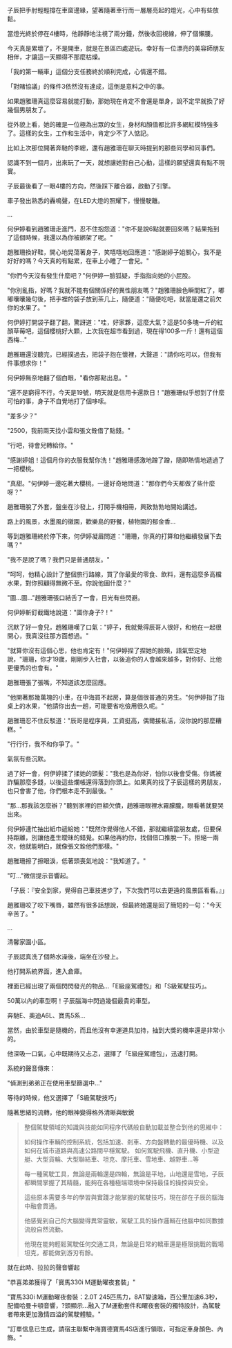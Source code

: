 子辰把手肘輕輕撐在車窗邊緣，望著隨著車行而一層層亮起的燈光，心中有些放鬆。 

當燈光終於停在4樓時，他靜靜地注視了兩分鐘，然後收回視線，伸了個懶腰。

今天真是累壞了，不是開車，就是在景區四處遊玩。幸好有一位漂亮的美容師朋友相伴，才讓這一天顯得不那麼枯燥。

「我的第一輛車」這個分支任務終於順利完成，心情還不錯。

「對賭協議」的條件3依然沒有達成，這倒是意料之中的事。

如果趙雅珊真這麼容易就能打動，那她現在肯定不會還是單身，說不定早就換了好幾個男朋友了。

從外貌上看，她的確是一位極為出眾的女生，身材和顏值都比許多網紅模特強多了。這樣的女生，工作和生活中，肯定少不了人惦記。

比如上次那位開著奔馳的李總，還有趙雅珊在聊天時提到的那些同學和同事們。

認識不到一個月，出來玩了一天，就想讓她對自己心動，這樣的願望還真有點不現實。

子辰最後看了一眼4樓的方向，然後踩下離合器，啟動了引擎。

車子發出熟悉的轟鳴聲，在LED大燈的照耀下，慢慢駛離。

...

何伊婷看到趙雅珊走進門，忍不住抱怨道："你不是說6點就要回來嗎？結果拖到了這個時候，我還以為你被綁架了呢。"

趙雅珊換好鞋，開心地晃蕩著身子，笑嘻嘻地回應道："感謝婷子姐關心，我不是好好的嗎？今天真的有點累，在車上小睡了一會兒。"

"你們今天沒有發生什麼吧？"何伊婷一臉狐疑，手指指向她的小屁股。

"你別亂指，好嗎？我就不能有個關係好的異性朋友嗎？"趙雅珊臉色瞬間紅了，嘟嘟囔囔幾句後，把手裡的袋子放到茶几上，隨便道："隨便吃吧，就當是還之前欠你的水果了。"

何伊婷打開袋子翻了翻，驚訝道："哇，好家夥，這麼大氣？這是50多塊一斤的紅顏草莓吧，這個櫻桃好大顆，上次我在超市看到過，現在得100多一斤！還有這個西梅…"

趙雅珊還沒聽完，已經撲過去，把袋子抱在懷裡，大聲道："請你吃可以，但我有件事想求你！"

何伊婷無奈地翻了個白眼，"看你那點出息。"

"還不是窮得不行，今天是19號，明天就是信用卡還款日！"趙雅珊似乎想到了什麼可怕的事，身子不自覺地打了個哆嗦。

"差多少？"

"2500，我前兩天找小雲和張文銓借了點錢。"

"行吧，待會兒轉給你。"

"感謝婷姐！這個月你的衣服我幫你洗！"趙雅珊感激地蹭了蹭，隨即熱情地遞過了一把櫻桃。

"真甜。"何伊婷一邊吃著大櫻桃，一邊好奇地問道："那你們今天都做了些什麼呀？"

趙雅珊脫了外套，盤坐在沙發上，打開手機相冊，興致勃勃地開始講述。

路上的風景，水墨風的徽園，歡樂島的野餐，植物園的郁金香…

等到趙雅珊終於停下來，何伊婷凝眉問道："珊珊，你真的打算和他繼續發展下去嗎？"

"我不是說了嗎？我們只是普通朋友。"

"呵呵，他精心設計了整個旅行路線，買了你最愛的零食、飲料，還有這麼多高檔水果，對你照顧得無微不至。你說他圖什麼？"

"圖…圖…"趙雅珊張口結舌了一會，目光有些閃避。

何伊婷斬釘截鐵地說道："圖你身子?！"

沉默了好一會兒，趙雅珊嘆了口氣："婷子，我就覺得辰哥人很好，和他在一起很開心，我真沒往那方面想過。"

"就算你沒有這個心思，他也肯定有！"何伊婷捏了捏她的臉頰，語氣堅定地說，"珊珊，你才19歲，剛剛步入社會，以後追你的人會越來越多，對你好、比他更優秀的也會有。"

趙雅珊張了張嘴，不知道該怎麼回應。

"他開著那幾萬塊的小車，在中海買不起房，算是個很普通的男生。"何伊婷指了指桌上的水果，"他請你出去一趟，可能要省吃儉用很久呢。"

趙雅珊忍不住反駁道："辰哥是程序員，工資挺高，偶爾接私活，沒你說的那麼糟糕。"

"行行行，我不和你爭了。"

氣氛有些沉默。

過了好一會，何伊婷揉了揉她的頭髮："我也是為你好，怕你以後會受傷。你媽被詐騙那麼多錢，以後這些爛帳還得落到你頭上。如果真的找了子辰這樣的男朋友，也只會害了他，你們根本走不到最後。"

"那…那我該怎麼辦？"聽到家裡的巨額欠債，趙雅珊眼裡水霧朦朧，眼看著就要哭出來。

何伊婷連忙抽出紙巾遞給她："既然你覺得他人不錯，那就繼續當朋友處，但要保持距離，別讓他產生曖昧的錯覺。如果他再約你，找個借口推脫一下。拒絕一兩次，他就能明白，就像張文銓他們那樣。"

趙雅珊擦了擦眼淚，低著頭喪氣地說："我知道了。"

"叮..."微信提示音響起。

「子辰：『安全到家，覺得自己車技進步了，下次我們可以去更遠的風景區看看。』」

趙雅珊咬了咬下嘴唇，雖然有很多話想說，但最終她還是回了簡短的一句："今天辛苦了。"

...

清馨家園小區。

子辰認真洗了個熱水澡後，端坐在沙發上。

他打開系統界面，進入倉庫。

裡面已經出現了兩個閃閃發光的物品...「E級座駕禮包」和「S級駕駛技巧」。

50萬以內的車型啊！子辰腦海中閃過幾個最貴的車型。

奔馳E、奧迪A6L、寶馬5系…

當然，由於車型是隨機的，而且他沒有幸運道具加持，抽到大獎的機率還是非常小的。

他深吸一口氣，心中既期待又忐忑，選擇了「E級座駕禮包」，迅速打開。

系統的聲音傳來：

"偵測到弟弟正在使用車型篩選中..."

等待的時候，他又選擇了「S級駕駛技巧」

隨著思緒的流轉，他的眼神變得格外清晰與敏銳
>整個駕駛領域的知識與技能如同程序代碼般自動加載並整合到他的思維中：
>
>如何操作車輛的控制系統，包括加速、剎車、方向盤轉動的最優時機、以及如何在城市道路與高速公路間平穩駕駛。
如何駕駛飛機、直升機、小型遊艇、大型貨輪、大型聯結車、坦克、摩托車、雪地車、越野車...等
>
>每一種駕駛工具，無論是兩輪還是四輪，無論是平地，山地還是雪地，子辰都瞬間掌握了其精髓，能夠在各種極端環境中保持最佳的操控與安全。
>
>這些原本需要多年的學習與實踐才能掌握的駕駛技巧，現在卻在子辰的腦海中融會貫通。
>
>他感覺到自己的大腦變得異常靈敏，駕駛工具的操作邏輯在他腦中如同數據流般自然流動。
>
>他現在能夠輕鬆駕駛任何交通工具，無論是日常的轎車還是極限挑戰的戰場坦克，都能做到游刃有餘。

就在此時、拉拉的聲音響起

"恭喜弟弟獲得了「寶馬330i M運動曜夜套裝」"

"寶馬330i M運動曜夜套裝：2.0T 245匹馬力，8AT變速箱，百公里加速6.3秒，配備哈曼卡頓音響，?頭顯示…融入了M運動套件和曜夜套裝的獨特設計，為駕駛者帶來更加激情四溢的駕駛體驗。"

"訂單信息已生成，請宿主聯繫中海寶德寶馬4S店進行領取，可指定車身顏色、內飾。"

